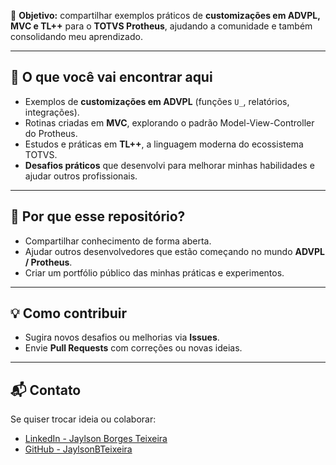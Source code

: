 
📌 **Objetivo:** compartilhar exemplos práticos de **customizações em ADVPL, MVC e TL++** para o **TOTVS Protheus**, ajudando a comunidade e também consolidando meu aprendizado.  

---

## 🎯 O que você vai encontrar aqui  
- Exemplos de **customizações em ADVPL** (funções `U_`, relatórios, integrações).  
- Rotinas criadas em **MVC**, explorando o padrão Model-View-Controller do Protheus.  
- Estudos e práticas em **TL++**, a linguagem moderna do ecossistema TOTVS.  
- **Desafios práticos** que desenvolvi para melhorar minhas habilidades e ajudar outros profissionais.  

---

## 🚀 Por que esse repositório?  
- Compartilhar conhecimento de forma aberta.  
- Ajudar outros desenvolvedores que estão começando no mundo **ADVPL / Protheus**.  
- Criar um portfólio público das minhas práticas e experimentos.  

---

## 💡 Como contribuir  
- Sugira novos desafios ou melhorias via **Issues**.  
- Envie **Pull Requests** com correções ou novas ideias.  

---

## 📬 Contato  
Se quiser trocar ideia ou colaborar:  
- [LinkedIn - Jaylson Borges Teixeira](https://www.linkedin.com/in/jaylson-borges-teixeira/)  
- [GitHub - JaylsonBTeixeira](https://github.com/JaylsonBTeixeira)
